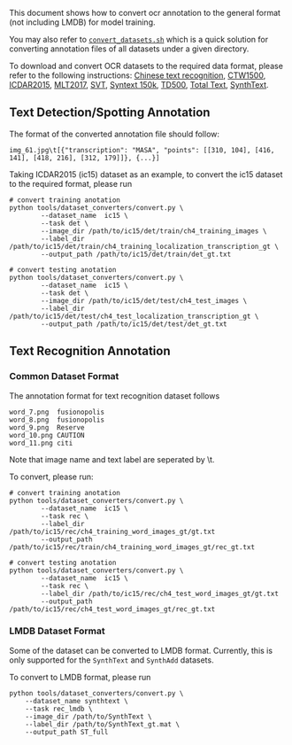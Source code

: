 This document shows how to convert ocr annotation to the general format (not including LMDB) for model training.

You may also refer to [`convert_datasets.sh`](https://github.com/mindspore-lab/mindocr/blob/main/tools/convert_datasets.sh) which is a quick solution for converting annotation files of all datasets under a given directory.

To download and convert OCR datasets to the required data format, please refer to the following instructions: [Chinese text recognition](chinese_text_recognition.md), [CTW1500](ctw1500.md), [ICDAR2015](icdar2015.md), [MLT2017](mlt2017.md), [SVT](svt.md), [Syntext 150k](syntext150k.md), [TD500](td500.md), [Total Text](totaltext.md), [SynthText](synthtext.md).

## Text Detection/Spotting Annotation

The format of the converted annotation file should follow:
``` text
img_61.jpg\t[{"transcription": "MASA", "points": [[310, 104], [416, 141], [418, 216], [312, 179]]}, {...}]
```

Taking ICDAR2015 (ic15) dataset as an example, to convert the ic15 dataset to the required format, please run

``` shell
# convert training anotation
python tools/dataset_converters/convert.py \
        --dataset_name  ic15 \
        --task det \
        --image_dir /path/to/ic15/det/train/ch4_training_images \
        --label_dir /path/to/ic15/det/train/ch4_training_localization_transcription_gt \
        --output_path /path/to/ic15/det/train/det_gt.txt
```

``` shell
# convert testing anotation
python tools/dataset_converters/convert.py \
        --dataset_name  ic15 \
        --task det \
        --image_dir /path/to/ic15/det/test/ch4_test_images \
        --label_dir /path/to/ic15/det/test/ch4_test_localization_transcription_gt \
        --output_path /path/to/ic15/det/test/det_gt.txt
```


## Text Recognition Annotation

### Common Dataset Format
The annotation format for text recognition dataset follows
```text
word_7.png	fusionopolis
word_8.png	fusionopolis
word_9.png	Reserve
word_10.png	CAUTION
word_11.png	citi
```
Note that image name and text label are seperated by \t.

To convert, please run:
``` shell
# convert training anotation
python tools/dataset_converters/convert.py \
        --dataset_name  ic15 \
        --task rec \
        --label_dir /path/to/ic15/rec/ch4_training_word_images_gt/gt.txt
        --output_path /path/to/ic15/rec/train/ch4_training_word_images_gt/rec_gt.txt
```

``` shell
# convert testing anotation
python tools/dataset_converters/convert.py \
        --dataset_name  ic15 \
        --task rec \
        --label_dir /path/to/ic15/rec/ch4_test_word_images_gt/gt.txt
        --output_path /path/to/ic15/rec/ch4_test_word_images_gt/rec_gt.txt
```

### LMDB Dataset Format

Some of the dataset can be converted to LMDB format. Currently, this is only supported for the `SynthText` and `SynthAdd` datasets.

To convert to LMDB format, please run

``` shell
python tools/dataset_converters/convert.py \
    --dataset_name synthtext \
    --task rec_lmdb \
    --image_dir /path/to/SynthText \
    --label_dir /path/to/SynthText_gt.mat \
    --output_path ST_full
```
```
